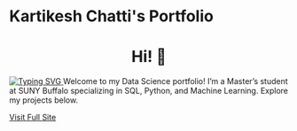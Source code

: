 # Kartikesh Chatti's Portfolio
<h1 align="center"> Hi! 👋</h1>
<a href="https://git.io/typing-svg">
  <img src="https://readme-typing-svg.herokuapp.com/?font=Fira+Code&color=yellow&duration=4000&pause=400&center=true&vCenter=true&width=900&lines=I%27m+Kartikesh+Chatti;Data+Enthusiast;Student+%40+Suny+Buffalo+University;Welcome+to+my+Github+Profile!" alt="Typing SVG" />
</a>
Welcome to my Data Science portfolio! I’m a Master’s student at SUNY Buffalo specializing in SQL, Python, and Machine Learning. Explore my projects below.

[Visit Full Site](https://kartikesh0312.github.io)
